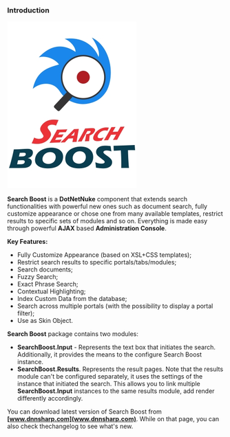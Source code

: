 ### Introduction

![](/search-boost/getting-started/assets/search-boost-300x388w.jpg)

**Search Boost** is a **DotNetNuke** component that extends search functionalities with powerful new ones such as document search, fully customize appearance or chose one from many available templates, restrict results to specific sets of modules and so on. Everything is made easy through powerful **AJAX** based **Administration Console**.

**Key Features:**    
* Fully Customize Appearance (based on XSL+CSS templates);
* Restrict search results to specific portals/tabs/modules;
* Search documents;
* Fuzzy Search;
* Exact Phrase Search;
* Contextual Highlighting;
* Index Custom Data from the database;
* Search across multiple portals (with the possibility to display a portal filter);
* Use as Skin Object.

**Search Boost** package contains two modules:

* **SearchBoost.Input** - Represents the text box that initiates the search. Additionally, it provides the means to the configure Search Boost instance.
* **SearchBoost.Results**. Represents the result pages. Note that the results module can't be configured separately, it uses the settings of the instance that initiated the search. This allows you to link multiple **SearchBoost.Input** instances to the same results module, add render differently accordingly.

You can download latest version of Search Boost from **[www.dnnsharp.com](www.dnnsharp.com)**. While on that page, you can also check thechangelog to see what's new.
